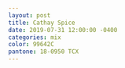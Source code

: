 ```yaml
---
layout: post
title: Cathay Spice
date: 2019-07-31 12:00:00 -0400
categories: mix
color: 99642C
pantone: 18-0950 TCX
--- 
```

